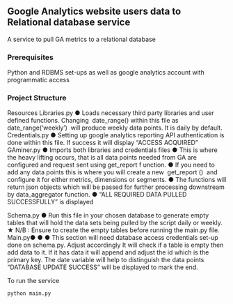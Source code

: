 ## Google Analytics website users data to Relational database service
A service to pull GA metrics to a relational database

### Prerequisites
Python and RDBMS set-ups as well as google analytics account with programmatic access

### Project Structure
Resources
Libraries.py
● Loads necessary third party libraries and user defined functions. Changing ​ date_range()
within this file as ​ date_range(‘weekly’) ​ will produce weekly data points. It is daily by
default.
Credentials.py
● Setting up google analytics reporting API authentication is done within this file. If success
it will display “ACCESS ACQUIRED”
GAminer.py
● Imports both libraries and credentials files
● This is where the heavy lifting occurs, that is all data points needed from GA are
configured and request sent using​ get_report f ​ unction.
● If you need to add any data points this is where you will create a new ​ get_report () ​ and
configure it for either metrics, dimensions or segments.
● The functions will return json objects which will be passed for further processing
downstream by data_aggregator function.
● “ALL REQUIRED DATA PULLED SUCCESSFULLY” is displayed




Schema.py
● Run this file in your chosen database to generate empty tables that will hold the data
sets being pulled by the script daily or weekly.
★ N/B : Ensure to create the empty tables before running the main.py file.
Main.py●
●
●
This section will need database access credentials set-up done on schema.py. Adjust
accordingly
It will check if a table is empty then add data to it. If it has data it will append and adjust
the id which is the primary key. The date variable will help to distinguish the data points
“DATABASE UPDATE SUCCESS” will be displayed to mark the end.


To run the service
```
python main.py
```
